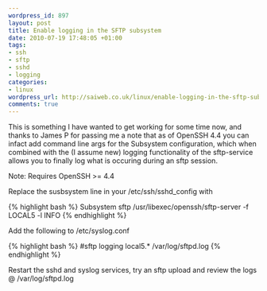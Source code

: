 ```yaml
--- 
wordpress_id: 897
layout: post
title: Enable logging in the SFTP subsystem
date: 2010-07-19 17:48:05 +01:00
tags: 
- ssh
- sftp
- sshd
- logging
categories: 
- linux
wordpress_url: http://saiweb.co.uk/linux/enable-logging-in-the-sftp-subsystem
comments: true
---
```

This is something I have wanted to get working for some time now, and thanks to James P for passing me a note that as of OpenSSH 4.4 you can infact add command line args for the Subsystem configuration, which when combined with the  (I assume new) logging functionality of the sftp-service allows you to finally log what is occuring during an sftp session.

Note: Requires OpenSSH >= 4.4

Replace the susbsystem line in your /etc/ssh/sshd_config with

{% highlight bash %}
Subsystem	sftp	/usr/libexec/openssh/sftp-server -f LOCAL5 -l INFO
{% endhighlight %}

Add the following to /etc/syslog.conf

{% highlight bash %}
#sftp logging
local5.*						/var/log/sftpd.log
{% endhighlight %}

Restart the sshd and syslog services, try an sftp upload and review the logs @ /var/log/sftpd.log
